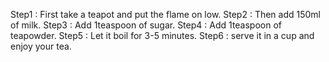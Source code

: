 Step1 : First take a teapot and put the flame on low. Step2 : Then add 150ml of milk. Step3 : Add 1teaspoon of sugar. Step4 : Add 1teaspoon of teapowder. Step5 : Let it boil for 3-5 minutes. Step6 : serve it in a cup and enjoy your tea.